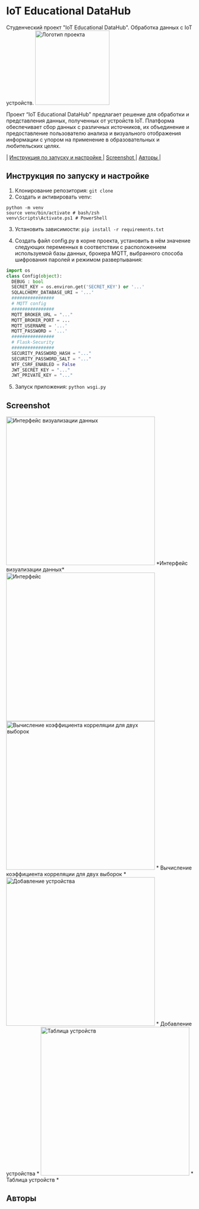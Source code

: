 # IoT Educational DataHub
Студенческий проект "IoT Educational DataHub". Обработка данных с IoT устройств.
<img alt="Логотип проекта" src="https://github.com/lyzhinIG/IotDataHub/raw/main/other-data/logo.jpeg" height="200">

Проект “IoT Educational DataHub” предлагает решение для обработки и представления данных, полученных от устройств IoT. Платформа обеспечивает сбор данных с различных источников, их объединение и предоставление пользователю анализа и визуального отображения информации с упором на применение в образовательных и любительских целях.

|    <a href="https://github.com/lyzhinIG/IotDataHub/blob/main/README.md#%D0%B8%D0%BD%D1%81%D1%82%D1%80%D1%83%D0%BA%D1%86%D0%B8%D1%8F-%D0%BF%D0%BE-%D0%B7%D0%B0%D0%BF%D1%83%D1%81%D0%BA%D1%83-%D0%B8-%D0%BD%D0%B0%D1%81%D1%82%D1%80%D0%BE%D0%B9%D0%BA%D0%B5"> Инструкция по запуску и настройке </a>    |
    <a href="https://github.com/lyzhinIG/IotDataHub/blob/main/README.md#Screenshot"> Screenshot </a>    |
    <a href="https://github.com/lyzhinIG/IotDataHub/blob/main/README.md#Авторы"> Авторы </a>    |

## Инструкция по запуску и настройке
1. Клонирование репозитория:
`git clone `
2. Создать и активировать venv:
```
python -m venv
source venv/bin/activate # bash/zsh
venv\Scripts\Activate.ps1 # PowerShell
```
3. Установить зависимости:
`pip install -r requirements.txt`

4. Создать файл config.py в корне проекта, установить в нём значение следующих переменных в соответствии с расположением используемой базы данных, брокера MQTT, выбранного способа шифрования паролей и режимом развертывания:
```python
import os
class Config(object):
  DEBUG : bool
  SECRET_KEY = os.environ.get('SECRET_KEY') or '...'
  SQLALCHEMY_DATABASE_URI = '...'
  ################
  # MQTT config
  ################
  MQTT_BROKER_URL = "..."
  MQTT_BROKER_PORT = ...
  MQTT_USERNAME = '...'
  MQTT_PASSWORD = '...'
  ################
  # Flask-Security
  ################
  SECURITY_PASSWORD_HASH = "..."
  SECURITY_PASSWORD_SALT = "..."
  WTF_CSRF_ENABLED = False
  JWT_SECRET_KEY = "..."
  JWT_PRIVATE_KEY = "..."
```
5. Запуск приложения:
`python wsgi.py`
## Screenshot 
<img alt="Интерфейс визуализации данных" src="https://github.com/lyzhinIG/IotDataHub/raw/main/other-data/Screenshot_1.png" height="400">
*Интерфейс визуализации данных*

<img alt="Интерфейс" src="https://github.com/lyzhinIG/IotDataHub/raw/main/other-data/Screenshot_2.png" height="400">

<img alt="Вычисление коэффициента корреляции для двух выборок" src="https://github.com/lyzhinIG/IotDataHub/raw/main/other-data/Screenshot_3.png" height="400">
* Вычисление коэффициента корреляции для двух выборок *

<img alt="Добавление устройства" src="https://github.com/lyzhinIG/IotDataHub/raw/main/other-data/Screenshot_4.png" height="400">
* Добавление устройства *

<img alt="Таблица устройств" src="https://github.com/lyzhinIG/IotDataHub/raw/main/other-data/Screenshot_5.png" height="400">
* Таблица устройств *

## Авторы 

